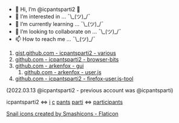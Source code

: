 - 👋 Hi, I’m @icpantsparti2 🐌
- 👀 I’m interested in ... ¯\\\_(ツ)_/¯
- 🌱 I’m currently learning ... ¯\\\_(ツ)_/¯
- 💞️ I’m looking to collaborate on ... ¯\\\_(ツ)_/¯
- 📫 How to reach me ... ¯\\\_(ツ)_/¯

1. [gist.github.com - icpantsparti2 - various](https://gist.github.com/icpantsparti2)
1. [github.com - icpantsparti2 - browser-bits](https://github.com/icpantsparti2/browser-bits)
1. [github.com - arkenfox - gui](https://github.com/arkenfox/gui)
    1. [github.com - arkenfox - user.js](https://github.com/arkenfox/user.js)
1. [github.com - icpantsparti2 - firefox-user.js-tool](https://github.com/icpantsparti2/firefox-user.js-tool)

(2022.03.13 @icpantsparti2 - previous account was @icpantsparti)

icpantsparti2
<=>
[i](https://www.merriam-webster.com/dictionary/i)
[c](https://www.merriam-webster.com/dictionary/c)
[pants](https://www.merriam-webster.com/dictionary/pants)
[parti](https://www.merriam-webster.com/dictionary/parti)
<=>
[participants](https://www.merriam-webster.com/dictionary/participants)

<a href="https://www.flaticon.com/free-icons/snail" title="snail icons">Snail icons created by Smashicons - Flaticon</a>

<!---
icpantsparti2/icpantsparti2 is a ✨ special ✨ repository because its `README.md` (this file) appears on your GitHub profile.
You can click the Preview link to take a look at your changes.
--->

